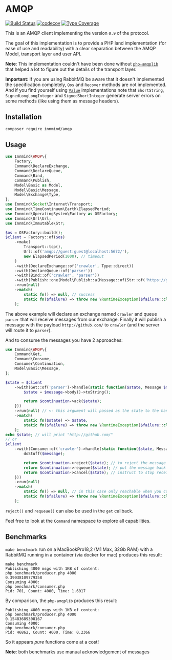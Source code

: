 # AMQP

[![Build Status](https://github.com/Innmind/AMQP/workflows/CI/badge.svg?branch=master)](https://github.com/Innmind/AMQP/actions?query=workflow%3ACI)
[![codecov](https://codecov.io/gh/Innmind/AMQP/branch/develop/graph/badge.svg)](https://codecov.io/gh/Innmind/AMQP)
[![Type Coverage](https://shepherd.dev/github/Innmind/AMQP/coverage.svg)](https://shepherd.dev/github/Innmind/AMQP)

This is an AMQP client implementing the version `0.9` of the protocol.

The goal of this implementation is to provide a PHP land implementation (for ease of use and readability)  with a clear separation between the AMQP Model, transport layer and user API.

**Note**: This implementation couldn't have been done without [`php-amqplib`](https://packagist.org/packages/php-amqplib/php-amqplib) that helped a lot to figure out the details of the transport layer.

**Important**: If you are using RabbitMQ be aware that it doesn't implemented the specification completely, `Qos` and `Recover` methods are not implemented. And if you find yourself using [`Value`](src/Transport/Frame/Value.php) implementations note that `ShortString`, `SignedLongLongInteger` and `SignedShortInteger` generate server errors on some methods (like using them as message headers).

## Installation

```sh
composer require innmind/amqp
```

## Usage

```php
use Innmind\AMQP\{
    Factory,
    Command\DeclareExchange,
    Command\DeclareQueue,
    Command\Bind,
    Command\Publish,
    Model\Basic as Model,
    Model\Basic\Message,
    Model\Exchange\Type,
};
use Innmind\Socket\Internet\Transport;
use Innmind\TimeContinuum\Earth\ElapsedPeriod;
use Innmind\OperatingSystem\Factory as OSFactory;
use Innmind\Url\Url;
use Innmind\Immutable\Str;

$os = OSFactory::build();
$client = Factory::of($os)
    ->make(
        Transport::tcp(),
        Url::of('amqp://guest:guest@localhost:5672/'),
        new ElapsedPeriod(1000), // timeout
    )
    ->with(DeclareExchange::of('crawler', Type::direct))
    ->with(DeclareQueue::of('parser'))
    ->with(Bind::of('crawler', 'parser'))
    ->with(Publish::one(Model\Publish::a(Message::of(Str::of('https://github.com')))))
    ->run(null)
    ->match(
        static fn() => null, // success
        static fn($failure) => throw new \RuntimeException($failure::class),
    );
```

The above example will declare an exchange named `crawler` and queue `parser` that will receive messages from our exchange. Finally it will publish a message with the payload `http://github.com/` to `crawler` (and the server will route it to `parser`).

And to consume the messages you have 2 approaches:

```php
use Innminq\AMQP\{
    Command\Get,
    Command\Consume,
    Consumer\Continuation,
    Model\Basic\Message,
};

$state = $client
    ->with(Get::of('parser')->handle(static function($state, Message $message, Continuation $continuation) {
        $state = $message->body()->toString();

        return $continuation->ack($state);
    }))
    ->run(null) // <- this argument will passed as the state to the handler above
    ->match(
        static fn($state) => $state,
        static fn($failure) => throw new \RuntimeException($failure::class),
    );
echo $state; // will print "http://github.com/"
// or
$client
    ->with(Consume::of('crawler')->handle(static function($state, Message $message, Continuation $continuation) {
        doStuff($message);

        return $continuation->reject($state); // to reject the message
        return $continuation->requeue($state); // put the message back in the queue so it can be redelivered
        return $continuation->cancel($state); // instruct to stop receiving messages (current will be acknowledged first)
    }))
    ->run(null)
    ->match(
        static fn() => null, // in this case only reachable when you cancel the consumer
        static fn($failure) => throw new \RuntimeException($failure::class),
    );
```

`reject()` and `requeue()` can also be used in the `get` callback.

Feel free to look at the `Command` namespace to explore all capabilities.

## Benchmarks

`make benchmark` run on a MacBookPro18,2 (M1 Max, 32Gb RAM) with a RabbitMQ running in a container (via docker for mac) produces this result:

```
make benchmark
Publishing 4000 msgs with 1KB of content:
php benchmark/producer.php 4000
0.39038109779358
Consuming 4000:
php benchmark/consumer.php
Pid: 701, Count: 4000, Time: 1.6017
```

By comparison, the `php-amqplib` produces this result:

```
Publishing 4000 msgs with 1KB of content:
php benchmark/producer.php 4000
0.15483689308167
Consuming 4000:
php benchmark/consumer.php
Pid: 46862, Count: 4000, Time: 0.2366
```

So it appears _pure_ functions come at a cost!

**Note**: both benchmarks use manual acknowledgement of messages
